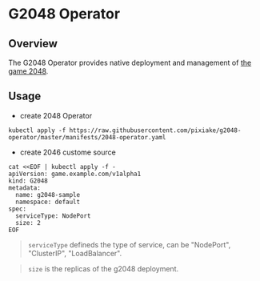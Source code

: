 # G2048 Operator
## Overview

The G2048 Operator provides native deployment and management of
[the game 2048](https://github.com/gabrielecirulli/2048).

## Usage

* create 2048 Operator
```
kubectl apply -f https://raw.githubusercontent.com/pixiake/g2048-operator/master/manifests/2048-operator.yaml
```
* create 2046 custome source
```
cat <<EOF | kubectl apply -f -
apiVersion: game.example.com/v1alpha1
kind: G2048
metadata:
  name: g2048-sample
  namespace: default
spec:
  serviceType: NodePort
  size: 2
EOF
```

> `serviceType` defineds the type of service, can be "NodePort", "ClusterIP", "LoadBalancer".

> `size` is the replicas of the g2048 deployment.